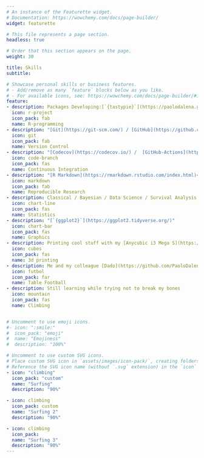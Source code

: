 ```yaml
---
# An instance of the Featurette widget.
# Documentation: https://wowchemy.com/docs/page-builder/
widget: featurette

# This file represents a page section.
headless: true

# Order that this section appears on the page.
weight: 30

title: Skills
subtitle:

# Showcase personal skills or business features.
# - Add/remove as many `feature` blocks below as you like.
# - For available icons, see: https://wowchemy.com/docs/page-builder/#icons
feature:
- description: Packages Developing:[`{tastypie}`](https://paolodalena.github.io/tastypie/)
  icon: r-project
  icon_pack: fab
  name: R-programming
- description: "[Git](https://git-scm.com/) / [GitHub](https://github.com/) / [GitLab](https://about.gitlab.com/)"
  icon: git
  icon_pack: fab
  name: Version Control
- description: "[Codecov](https://codecov.io/) /  [GitHub-Actions](https://github.com/features/actions)"
  icon: code-branch
  icon_pack: fas
  name: Continuous Integration
- description: "[R Markdown](https://rmarkdown.rstudio.com/index.html)<br>Books / Sites: [`{bookdown}`](https://bookdown.org/) / [`{pkgdown}`](https://pkgdown.r-lib.org/index.html) / [`{blogdown}`](https://bookdown.org/yihui/blogdown/)"
  icon: markdown
  icon_pack: fab
  name: Reproducible Research
- description: Classical / Bayesian / Data Science / Survival Analysis / Big Data Analytics / Time Series Analysis
  icon: chart-line
  icon_pack: fas
  name: Statistics 
- description: "[`{ggplot2}`](https://ggplot2.tidyverse.org/)"
  icon: chart-bar
  icon_pack: fas
  name: Graphics
- description: Printing cool stuff with my [Anycubic i3 Mega S](https://www.anycubic.com/products/anycubic-i3-mega-s)
  icon: cubes
  icon_pack: fas
  name: 3d printing
- description: Me and my colleague [Dado](https://github.com/PaoloDalena/mywebsite/blob/master/images/dad.jpeg) are almost unbeatable
  icon: futbol
  icon_pack: far
  name: Table Football
- description: Still learning while trying not to break my bones
  icon: mountain
  icon_pack: fas
  name: Climbing


# Uncomment to use emoji icons.
#- icon: ":smile:"
#  icon_pack: "emoji"
#  name: "Emojiness"
#  description: "100%"  

# Uncomment to use custom SVG icons.
# Place custom SVG icon in `assets/images/icon-pack/`, creating folders if necessary.
# Reference the SVG icon name (without `.svg` extension) in the `icon` field.
- icon: "climbing"
  icon_pack: "custom"
  name: "Surfing"
  description: "90%"

- icon: climbing
  icon_pack: custom
  name: "Surfing 2"
  description: "90%"

- icon: climbing
  icon_pack:
  name: "Surfing 3"
  description: "90%"
---
```


